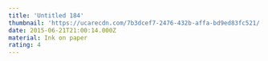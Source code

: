 ```yaml
---
title: 'Untitled 184'
thumbnail: 'https://ucarecdn.com/7b3dcef7-2476-432b-affa-bd9ed83fc521/'
date: 2015-06-21T21:00:14.000Z
material: Ink on paper
rating: 4
---
```

